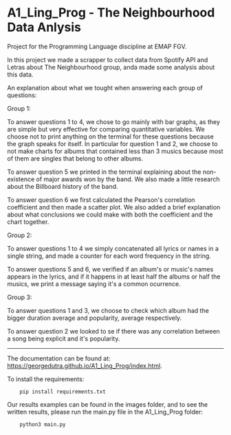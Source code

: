 # A1_Ling_Prog - The Neighbourhood Data Anlysis

Project for the Programming Language discipline at EMAP FGV.

In this project we made a scrapper to collect data from Spotify API and Letras about The Neighbourhood group, anda made some analysis about this data.

An explanation about what we tought when answering each group of questions:

Group 1:

To answer questions 1 to 4, we chose to go mainly with bar graphs, as they are simple but very effective for comparing quantitative variables. We choose not to print anything on the terminal for these questions because the graph speaks for itself.
In particular for question 1 and 2, we choose to not make charts for albums that contained less than 3 musics because most of them are singles that belong to other albums.

To answer question 5 we printed in the terminal explaining about the non-existence of major awards won by the band. We also made a little research about the Billboard history of the band.

To answer question 6 we first calculated the Pearson's correlation coefficient and then made a scatter plot.  We also added a brief explanation about what conclusions we could make with both the coefficient and the chart together.

Group 2:

To answer questions 1 to 4 we simply concatenated all lyrics or names in a single string, and made a counter for each word frequency in the string.

To answer questions 5 and 6, we verified if an album's or music's names appears in the lyrics, and if it happens in at least half the albums or half the musics, we print a message saying it's a common ocurrence.
 
Group 3:

To answer questions 1 and 3, we choose to check which album had the bigger duration average and popularity, average respectively.

To answer question 2 we looked to se if there was any correlation between a song being explicit and it's popularity. 

---

The documentation can be found at: https://georgedutra.github.io/A1_Ling_Prog/index.html.

To install the requirements:
```
    pip install requirements.txt
```

Our results examples can be found in the images folder, and to see the written results, please run the main.py file in the A1_Ling_Prog folder:

```
    python3 main.py
```
